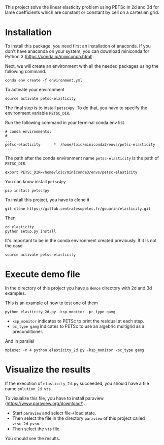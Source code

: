 This project solve the linear elasticity problem using PETSc in 2d and 3d for lamé coefficients which are constant or constant by cell on a cartesian grid.

# Installation

To install this package, you need first an installation of anaconda. If you don't have anaconda on your system, you can download miniconda for Python 3 (https://conda.io/miniconda.html).

Next, we will create an environment with all the needed packages using the following command.

    conda env create -f environment.yml

To activate your environment

    source activate petsc-elasticity

The final step is to install `petsc4py`. To do that, you have to specify the environment variable `PETSC_DIR`.

Run the following command in your terminal
    conda env list

    # conda environments:
    #
    ...
    petsc-elasticity      *  /home/loic/miniconda3/envs/petsc-elasticity
    ...

The path after the conda environment name `petsc-elasticity` is the path of `PETSC_DIR`.

    export PETSC_DIR=/home/loic/miniconda3/envs/petsc-elasticity

You can know install `petsc4py`

    pip install petsc4py

To install this project, you have to clone it

    git clone https://gitlab.centralesupelec.fr/gouarin/elasticity.git

Then

    cd elasticity
    python setup.py install

It's important to be in the conda environment created previously. If it is not the case

    source activate petsc-elasticity

# Execute demo file

In the directory of this project you have a `demos` directory with 2d and 3d examples.

This is an example of how to test one of them

    python elasticity_2d.py -ksp_monitor -pc_type gamg

- `ksp_monitor` indicates to PETSc to print the residual at each step.
- `pc_type gamg` indicates to PETSc to use an algebric multigrid as a preconditioner.

And in parallel

    mpiexec -n 4 python elasticity_2d.py -ksp_monitor -pc_type gamg

# Visualize the results

If the execution of `elasticity_2d.py` succeeded, you should have a file name `solution_2d.vts`. 

To visualize this file, you have to install paraview (https://www.paraview.org/download/).

- Start `paraview` and select file->load state. 
- Then select the file in the directory `paraview` of this project called `visu_2d.pvsm`.
- Then select the `vts` file.

You should see the results.
